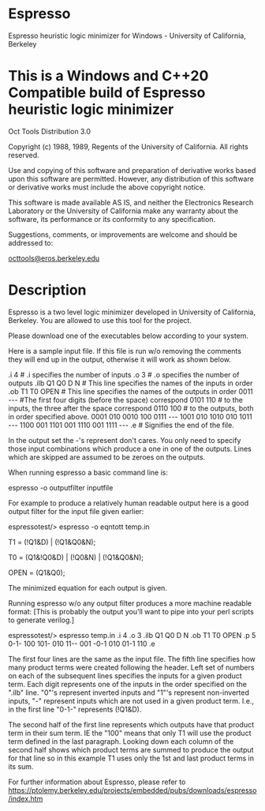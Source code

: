 # Espresso
Espresso heuristic logic minimizer for Windows - University of California, Berkeley

# This is a Windows and C++20 Compatible build of Espresso heuristic logic minimizer

Oct Tools Distribution 3.0

Copyright (c) 1988, 1989, Regents of the University of California.
All rights reserved.

Use and copying of this software and preparation of derivative works
based upon this software are permitted.  However, any distribution of
this software or derivative works must include the above copyright
notice.

This software is made available AS IS, and neither the Electronics
Research Laboratory or the University of California make any
warranty about the software, its performance or its conformity to
any specification.

Suggestions, comments, or improvements are welcome and should be
addressed to:

octtools@eros.berkeley.edu

# Description
Espresso is a two level logic minimizer developed in University of California, Berkeley. You are allowed to use this tool for the project.

Please download one of the executables below according to your system.

Here is a sample input file. If this file is run w/o removing the comments they will end up in the output, otherwise it will work as shown below.

.i 4        # .i specifies the number of inputs
.o 3       # .o specifies the number of outputs
.ilb Q1 Q0 D N      # This line specifies the names of the inputs in order
.ob T1 T0 OPEN   # This line specifies the names of the outputs in order
0011 ---      #The first four digits (before the space) correspond
0101 110    # to the inputs, the three after the space correspond
0110 100    # to the outputs, both in order specified above.
0001 010
0010 100
0111 ---
1001 010
1010 010
1011 ---
1100 001
1101 001
1110 001
1111 ---
.e       # Signifies the end of the file.

In the output set the -'s represent don't cares. You only need to specify those input combinations which produce a one in one of the outputs. Lines which are skipped are assumed to be zeroes on the outputs.

When running espresso a basic command line is:

espresso -o outputfilter inputfile

For example to produce a relatively human readable output here is a good output filter for the input file given earlier:

espressotest/> espresso -o eqntott temp.in

T1 = (!Q1&D) | (!Q1&Q0&N);

T0 = (Q1&!Q0&D) | (!Q0&N) | (!Q1&Q0&N);

OPEN = (Q1&Q0);

The minimized equation for each output is given.

Running espresso w/o any output filter produces a more machine readable format: [This is probably the output you'll want to pipe into your perl scripts to generate verilog.]

espressotest/> espresso temp.in
.i 4
.o 3
.ilb Q1 Q0 D N
.ob T1 T0 OPEN
.p 5
0-1- 100
101- 010
11-- 001
-0-1 010
01-1 110
.e

The first four lines are the same as the input file. The fifth line specifies how many product terms were created following the header. Left set of numbers on each of the subsequent lines specifies the inputs for a given product term. Each digit represents one of the inputs in the order specified on the ".ilb" line. "0"'s represent inverted inputs and "1"'s represent non-inverted inputs, "-" represent inputs which are not used in a given product term. I.e., in the first line "0-1-" represents (!Q1&D).

The second half of the first line represents which outputs have that product term in their sum term. IE the "100" means that only T1 will use the product term defined in the last paragraph. Looking down each column of the second half shows which product terms are summed to produce the output for that line so in this example T1 uses only the 1st and last product terms in its sum.

For further information about Espresso, please refer to https://ptolemy.berkeley.edu/projects/embedded/pubs/downloads/espresso/index.htm 
